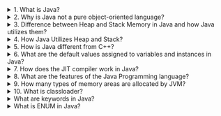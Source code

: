 <details>
  <summary>1. What is Java?</summary>
  <br>
  <p style="background-color: #f2f2f2; margin-left: 20px;">Java is a versatile, high-level, object-oriented programming language known for its platform independence and portability. Developed by Sun Microsystems (now owned by Oracle), Java is designed to be simple, secure, and robust. It follows the "Write Once, Run Anywhere" (WORA) principle, allowing Java programs to run on any device with a Java Virtual Machine (JVM). Java supports multithreading, which enables concurrent execution of tasks, making it suitable for building scalable and responsive applications. Its rich standard library and extensive ecosystem of third-party libraries contribute to its popularity in various domains, including web development, mobile app development, enterprise solutions, and more.</p>
</details>

<details>
  <summary>2. Why is Java not a pure object-oriented language?</summary>
  <br>
  <p style="background-color: #f2f2f2; margin-left: 20px;">Java is not considered a pure object-oriented language due to several factors. One reason is the inclusion of primitive data types (e.g., `int`, `float`, `char`) that are not treated as objects. Unlike in a pure object-oriented language, Java allows the use of these non-object types for efficiency and simplicity. Additionally, Java supports static members and methods, which are associated with the class itself rather than instances of the class. In a truly pure object-oriented language, all entities would be treated as objects, without the concept of static elements. Furthermore, Java's approach to inheritance differs from some pure object-oriented languages, as it supports interface-based multiple inheritance but not class-based multiple inheritance. Despite these deviations, Java remains predominantly object-oriented, emphasizing key OOP principles such as encapsulation, inheritance, and polymorphism in its design.</p>
</details>

<details>
  <summary>3. Difference between Heap and Stack Memory in Java and how Java utilizes them?</summary>
  <br>
  <p style="background-color: #f2f2f2; margin-left: 20px;">In Java, memory management involves two main areas: Heap and Stack.

**Heap Memory:**
Heap memory is primarily used for the dynamic allocation of objects during the runtime of a program. Objects created in the heap have a more extended lifespan and persist beyond the scope of the method or function that instantiated them. The heap is where the Java Virtual Machine (JVM) stores objects and their associated data. Garbage collection, a crucial aspect of Java memory management, automatically identifies and reclaims memory from objects that are no longer reachable or in use.

**Stack Memory:**
Stack memory, on the other hand, is employed for static memory allocation and holds local variables and references to objects within methods and blocks. Each thread in Java has its own stack, and the stack keeps track of the methods being called and their local variables. It operates on a Last-In-First-Out (LIFO) structure, where the last method called is the first one to be removed.</p>

</details>

<details>
  <summary>4. How Java Utilizes Heap and Stack?</summary>
  <br>
  <p style="background-color: #f2f2f2; margin-left: 20px;">Java utilizes the heap and stack memory areas for efficient memory management. Objects and their associated data are created and stored in the heap memory, enabling dynamic memory allocation during runtime. The stack memory, dedicated to method execution, manages local variables and method calls, ensuring a thread-specific execution environment. The separation of heap and stack memory allows Java to strike a balance between flexibility and efficiency, preventing memory leaks through automatic garbage collection in the heap and handling method calls in the stack.</p>
</details>

<details>
  <summary>5. How is Java different from C++?</summary>
  <br>
  <p style="background-color: #f2f2f2; margin-left: 20px;">Java and C++ differ in several key aspects. In terms of memory management, Java features automatic memory management with a garbage collector, while C++ provides developers with more control over memory but requires manual allocation and deallocation. Java is platform-independent, following the "Write Once, Run Anywhere" principle, compiling code into bytecode for execution on any device with a Java Virtual Machine (JVM). In contrast, C++ code needs separate compilation for each target platform, making it less portable.

In terms of language features, Java prioritizes simplicity and readability, lacking certain low-level features like pointers and explicit memory management found in C++. Java supports multiple inheritance through interfaces, whereas C++ supports both class-based and interface-based multiple inheritance, introducing flexibility but potentially leading to the "diamond problem."

Multithreading is integral to Java, with built-in support for creating and managing threads, while C++ also supports multithreading with variations between standards and implementations. Exception handling in Java is more structured, distinguishing between checked and unchecked exceptions, whereas C++ uses a combination of try, catch, and throw with a less rigid structure.

These differences highlight distinct design philosophies and use cases, with Java emphasizing simplicity, platform independence</p>

</details>
<details>
  <summary>6. What are the default values assigned to variables and instances in Java?</summary>
  <br>
  <p style="background-color: #f2f2f2; margin-left: 20px;">In Java, variables and instances are automatically assigned default values if they are not explicitly initialized. The default values depend on the data type:

**For Instance Variables (non-static fields):**

- Numeric types (byte, short, int, long, float, double): 0
- char: '\u0000' (null character)
- boolean: false
- Object references: null

**For Local Variables (method variables):**

- Local variables are automatically initialized with default values, and their scope is limited to the method or block in which they are declared. The default values for local variables are as follows:
  - Numeric types (byte, short, int, long, float, double): 0
  - char: '\u0000' (null character)
  - boolean: false
  - Object references: null

It's important to note that using local variables without initializing them can result in compilation errors, ensuring that developers explicitly assign values before using them in calculations or conditions.</p>

</details>

<details>
  <summary>7. How does the JIT compiler work in Java?</summary>
  <br>
  <p style="background-color: #f2f2f2; margin-left: 20px;">The Just-In-Time (JIT) compiler is a key component of the Java Virtual Machine (JVM) responsible for enhancing the performance of Java programs. Initially, Java source code is compiled into bytecode by the Java compiler. During program execution in the JVM, the bytecode is interpreted, and the JIT compiler intervenes to translate frequently executed portions, known as "hotspots," into native machine code at runtime.

The JIT compiler employs profiling and monitoring techniques to identify hotspots by collecting data on method call frequencies and execution times. It selectively compiles only these hotspots, optimizing critical sections of the code dynamically. This selective compilation strategy enhances performance without spending unnecessary time on less frequently executed parts of the code.

The JIT compiler may employ caching to avoid redundant compilation of the same code during subsequent executions and perform in

lining, incorporating small and frequently called methods directly into the calling method to reduce method call overhead.

An important aspect of the JIT compiler is its adaptive nature. It continuously monitors the program's behavior during runtime, adapting its optimization strategies based on feedback. If the behavior of the program changes, the JIT compiler can recompile and optimize the code accordingly.

The JIT compiler's dynamic compilation and optimization contribute to the efficient execution of Java programs, providing a balance between platform independence and performance by generating native machine code tailored to the specific characteristics of the executing environment.</p>

</details>

<details>
  <summary style="cursor: pointer;">8. What are the features of the Java Programming language?</summary>
  <br>
  Java is a robust and versatile programming language known for several key features.

- **Platform Independence:**
  Java code is designed to be platform-independent, allowing it to run on any device equipped with a Java Virtual Machine (JVM).

- **Object-Oriented Paradigm:**
  Java follows the object-oriented programming (OOP) paradigm, emphasizing principles like encapsulation, inheritance, and polymorphism.

- **Multithreading Support:**
  Java provides built-in support for multithreading, enabling the concurrent execution of multiple threads and enhancing program performance.

- **Automatic Memory Management:**
  One of Java's strengths is its automatic garbage collection mechanism, which helps manage memory efficiently and reduces the risk of memory leaks.

- **Rich Standard Library:**
  Java comes with a comprehensive standard library that includes a wide range of classes and methods, simplifying development tasks and extending functionality.

- **Security Features:**
  Java incorporates robust security features, including a sandbox for applet security, making it a suitable choice for secure applications.

- **Portability:**
  Following the "Write Once, Run Anywhere" (WORA) principle, Java allows code to be executed on various platforms without modification.

- **Distributed Computing:**
  Java supports the creation of distributed applications through features like Remote Method Invocation (RMI), facilitating communication between distributed components.

- **Dynamic Adaptability:**
Java applications can dynamically adapt to changing environments, supporting features like dynamic loading of classes.
</details>

<details>
  <summary>9. How many types of memory areas are allocated by JVM?</summary>
  <br>
  Java Virtual Machine (JVM) allocates memory in various areas to manage the execution of Java programs. The main types of memory areas include:

- **Class(Method) Area:**
  Class Area stores per-class structures such as the runtime constant pool, field, method data, and the code for methods.

- **Heap:**
  Heap is the runtime data area where memory is allocated to objects created during program execution.

- **Stack:**
  Java Stack stores frames, holding local variables and partial results. It plays a crucial role in method invocation and return. Each thread has a private JVM stack, created concurrently with the thread. A new frame is created for each method invocation, and a frame is destroyed when the method invocation completes.

- **Program Counter Register:**
  The PC (program counter) register contains the address of the Java virtual machine instruction currently being executed.

- **Native Method Stack:**
  Native Method Stack contains all the native methods used in the application.

</details>

<details>
  <summary>10. What is classloader?</summary>
  <br>
  <p style="background-color: #f2f2f2; margin-left: 20px;">Classloader is a subsystem of JVM (Java Virtual Machine) used to load class files. When a Java program is executed, it is first loaded by the classloader. There are three built-in classloaders in Java:

**1. Bootstrap ClassLoader:**

- This is the first classloader and serves as the superclass of the Extension classloader.
- It loads the `rt.jar` file, which contains class files for Java Standard Edition, including classes from packages such as `java.lang`, `java.net`, `java.util`, `java.io`, `java.sql`, and more.

**2. Extension ClassLoader:**

- A child classloader of the Bootstrap ClassLoader and the parent classloader of the System ClassLoader.
- It loads JAR files located inside the `$JAVA_HOME/jre/lib/ext` directory.

**3. System/Application ClassLoader:**

- A child classloader of the Extension ClassLoader.
- It loads class files from the classpath. By default, the classpath is set to the current directory.
- Also known as the Application ClassLoader.

Each classloader has a specific role in loading classes, and they form a hierarchy to efficiently manage class loading in Java.</p>

</details>
<details>
  <summary>What are keywords in Java?</summary>
  <br>
  <p style="background-color: #f2f2f2; margin-left: 20px;">Keywords in Java are reserved words that have predefined meanings and cannot be used as identifiers (variable names, class names, etc.). They are an integral part of the Java programming language and serve specific purposes in defining the structure and behavior of a Java program. Some common Java keywords include:

- **abstract**
- **assert**
- **boolean**
- **break**
- **byte**
- **case**
- **catch**
- **char**
- **class**
- **const**
- **continue**
- **default**
- **do**
- **double**
- **else**
- **enum**
- **extends**
- **final**
- **finally**
- **float**
- **for**
- **if**
- **implements**
- **import**
- **instanceof**
- **int**
- **interface**
- **long**
- **native**
- **new**
- **package**
- **private**
- **protected**
- **public**
- **return**
- **short**
- **static**
- **strictfp**
- **super**
- **switch**
- **synchronized**
- **this**
- **throw**
- **throws**
- **transient**
- **try**
- **void**
- **volatile**
- **while**

These keywords play crucial roles in defining classes, methods, control flow, data types, and other aspects of Java programming.</p>

</details>

<details>
  <summary>What is ENUM in Java?</summary>
  <br>
  <p style="background-color: #f2f2f2; margin-left: 20px;">In Java, an ENUM (enumeration) is a special data type that consists of a fixed set of constant values. It provides a way to create a group of related named constants, making the code more readable and maintainable. Enums were introduced in Java 5 to address the need for a type-safe way to represent a set of predefined values.

Key characteristics of ENUMs in Java:

- **Declaration:** Enums are declared using the `enum` keyword.

- **Instance Creation:** Enum constants are created implicitly and are static and final. For example, if you declare an enum named `Color`, its constants (e.g., RED, GREEN, BLUE) are automatically created.

- **Methods:** Enums can have methods, fields, and constructors. Each constant in the enum is an instance of the enum type.

- **Iteration:** Enums can be iterated using the enhanced for loop, and the order of constants is the order in which they are declared.

Example of a simple ENUM in Java:

```java
    enum Day {
        SUNDAY, MONDAY, TUESDAY, WEDNESDAY, THURSDAY, FRIDAY, SATURDAY
    }
```
</details>
